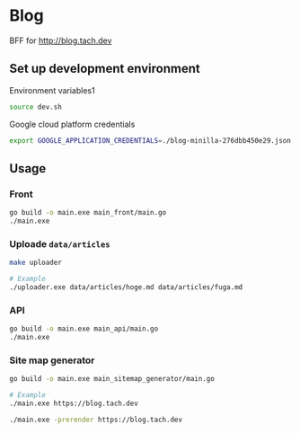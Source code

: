 # Blog

BFF for http://blog.tach.dev

## Set up development environment

Environment variables1

```bash
source dev.sh
```

Google cloud platform credentials

```bash
export GOOGLE_APPLICATION_CREDENTIALS=./blog-minilla-276dbb450e29.json
```

## Usage

### Front

```bash
go build -o main.exe main_front/main.go
./main.exe
```

### Uploade `data/articles`

```bash
make uploader

# Example
./uploader.exe data/articles/hoge.md data/articles/fuga.md
```

### API

```bash
go build -o main.exe main_api/main.go
./main.exe
```

### Site map generator

```bash
go build -o main.exe main_sitemap_generator/main.go

# Example
./main.exe https://blog.tach.dev

./main.exe -prerender https://blog.tach.dev
```